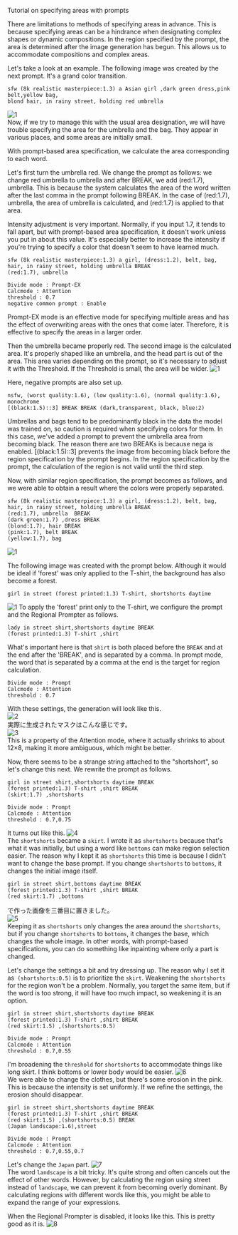 Tutorial on specifying areas with prompts

There are limitations to methods of specifying areas in advance. This is because specifying areas can be a hindrance when designating complex shapes or dynamic compositions. In the region specified by the prompt, the area is determined after the image generation has begun. This allows us to accommodate compositions and complex areas.

Let's take a look at an example.
The following image was created by the next prompt. It's a grand color transition.
```
sfw (8k realistic masterpiece:1.3) a Asian girl ,dark green dress,pink belt,yellow bag,
blond hair, in rainy street, holding red umbrella
```
![1](https://github.com/hako-mikan/sd-webui-regional-prompter/blob/imgs/ptutorial9.png)  
Now, if we try to manage this with the usual area designation, we will have trouble specifying the area for the umbrella and the bag. They appear in various places, and some areas are initially small.

With prompt-based area specification, we calculate the area corresponding to each word.

Let's first turn the umbrella red. We change the prompt as follows: we change red umbrella to umbrella and after BREAK, we add (red:1.7), umbrella. This is because the system calculates the area of the word written after the last comma in the prompt following BREAK. In the case of (red:1.7), umbrella, the area of umbrella is calculated, and (red:1.7) is applied to that area.

Intensity adjustment is very important. Normally, if you input 1.7, it tends to fall apart, but with prompt-based area specification, it doesn't work unless you put in about this value. It's especially better to increase the intensity if you're trying to specify a color that doesn't seem to have learned much.
```
sfw (8k realistic masterpiece:1.3) a girl, (dress:1.2), belt, bag, hair, in rainy street, holding umbrella BREAK
(red:1.7), umbrella  
```

```
Divide mode : Prompt-EX
Calcmode : Attention
threshold : 0.7
negative common prompt : Enable
```
Prompt-EX mode is an effective mode for specifying multiple areas and has the effect of overwriting areas with the ones that come later. Therefore, it is effective to specify the areas in a larger order.

Then the umbrella became properly red. The second image is the calculated area. It's properly shaped like an umbrella, and the head part is out of the area. This area varies depending on the prompt, so it's necessary to adjust it with the Threshold. If the Threshold is small, the area will be wider.
![1](https://github.com/hako-mikan/sd-webui-regional-prompter/blob/imgs/ptutorial11.png)

Here, negative prompts are also set up.
```
nsfw, (worst quality:1.6), (low quality:1.6), (normal quality:1.6), monochrome 
[(black:1.5)::3] BREAK BREAK (dark,transparent, black, blue:2)  
```
Umbrellas and bags tend to be predominantly black in the data the model was trained on, so caution is required when specifying colors for them. In this case, we've added a prompt to prevent the umbrella area from becoming black. The reason there are two BREAKs is because nega is enabled. [(black:1.5)::3] prevents the image from becoming black before the region specification by the prompt begins. In the region specification by the prompt, the calculation of the region is not valid until the third step.

Now, with similar region specification, the prompt becomes as follows, and we were able to obtain a result where the colors were properly separated.

```
sfw (8k realistic masterpiece:1.3) a girl, (dress:1.2), belt, bag, hair, in rainy street, holding umbrella BREAK
(red:1.7), umbrella  BREAK
(dark green:1.7) ,dress BREAK
(blond:1.7), hair BREAK
(pink:1.7), belt BREAK
(yellow:1.7), bag
```

![1](https://github.com/hako-mikan/sd-webui-regional-prompter/blob/imgs/ptutorial10.png)



The following image was created with the prompt below. Although it would be ideal if 'forest' was only applied to the T-shirt, the background has also become a forest.
```
girl in street (forest printed:1.3) T-shirt, shortshorts daytime
```
![1](https://github.com/hako-mikan/sd-webui-regional-prompter/blob/imgs/ptutorial1.png)
To apply the 'forest' print only to the T-shirt, we configure the prompt and the Regional Prompter as follows.
```
lady in street shirt,shortshorts daytime BREAK
(forest printed:1.3) T-shirt ,shirt
```
What's important here is that `shirt` is both placed before the `BREAK` and at the end after the 'BREAK', and is separated by a comma. In prompt mode, the word that is separated by a comma at the end is the target for region calculation.
```
Divide mode : Prompt
Calcmode : Attention
threshold : 0.7
```

With these settings, the generation will look like this.  
![2](https://github.com/hako-mikan/sd-webui-regional-prompter/blob/imgs/ptutorial2.png)  
実際に生成されたマスクはこんな感じです。    
![3](https://github.com/hako-mikan/sd-webui-regional-prompter/blob/imgs/ptutorial3.png)    
This is a property of the Attention mode, where it actually shrinks to about 12×8, making it more ambiguous, which might be better.

Now, there seems to be a strange string attached to the "shortshort", so let's change this next. We rewrite the prompt as follows.
```
girl in street shirt,shortshorts daytime BREAK
(forest printed:1.3) T-shirt ,shirt BREAK
(skirt:1.7) ,shortshorts
```
```
Divide mode : Prompt
Calcmode : Attention
threshold : 0.7,0.75
```
It turns out like this.
![4](https://github.com/hako-mikan/sd-webui-regional-prompter/blob/imgs/ptutorial4.png)    
The `shortshorts` became a `skirt`. I wrote it as `shortshorts` because that's what it was initially, but using a word like `bottoms` can make region selection easier. The reason why I kept it as `shortshorts` this time is because I didn't want to change the base prompt. If you change `shortshorts` to `bottoms`, it changes the initial image itself.

```
girl in street shirt,bottoms daytime BREAK
(forest printed:1.3) T-shirt ,shirt BREAK
(red skirt:1.7) ,bottoms
```
で作った画像を三番目に置きました。  
![5](https://github.com/hako-mikan/sd-webui-regional-prompter/blob/imgs/ptutorial5.png)   
Keeping it as `shortshorts` only changes the area around the `shortshorts`, but if you change `shortshorts` to `bottoms`, it changes the base, which changes the whole image. In other words, with prompt-based specifications, you can do something like inpainting where only a part is changed.

Let's change the settings a bit and try dressing up. The reason why I set it as` (shortshorts:0.5)` is to prioritize the `skirt`. Weakening the `shortshorts` for the region won't be a problem. Normally, you target the same item, but if the word is too strong, it will have too much impact, so weakening it is an option.

```
girl in street shirt,shortshorts daytime BREAK
(forest printed:1.3) T-shirt ,shirt BREAK
(red skirt:1.5) ,(shortshorts:0.5)
```
```
Divide mode : Prompt
Calcmode : Attention
threshold : 0.7,0.55
```
I'm broadening the `threshold` for `shortshorts` to accommodate things like long skirt. I think bottoms or lower body would be easier.
![6](https://github.com/hako-mikan/sd-webui-regional-prompter/blob/imgs/ptutorial6.png)  
We were able to change the clothes, but there's some erosion in the pink. This is because the intensity is set uniformly. If we refine the settings, the erosion should disappear.

```
girl in street shirt,shortshorts daytime BREAK
(forest printed:1.3) T-shirt ,shirt BREAK
(red skirt:1.5) ,(shortshorts:0.5) BREAK
(Japan landscape:1.6),street
```
```
Divide mode : Prompt
Calcmode : Attention
threshold : 0.7,0.55,0.7
```
Let's change the `Japan` part.
![7](https://github.com/hako-mikan/sd-webui-regional-prompter/blob/imgs/ptutorial7.png)  
The word `landscape` is a bit tricky. It's quite strong and often cancels out the effect of other words. However, by calculating the region using street instead of `landscape`, we can prevent it from becoming overly dominant. By calculating regions with different words like this, you might be able to expand the range of your expressions.

When the Regional Prompter is disabled, it looks like this.
This is pretty good as it is.
![8](https://github.com/hako-mikan/sd-webui-regional-prompter/blob/imgs/ptutorial8.png)    
